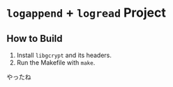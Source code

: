 # `logappend` + `logread` Project

## How to Build

1. Install `libgcrypt` and its headers.
1. Run the Makefile with `make`.

やったね